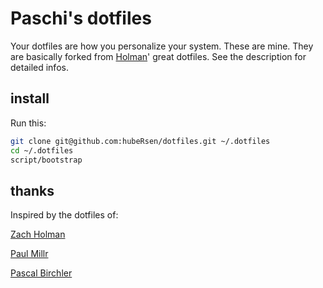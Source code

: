 # Paschi's dotfiles

Your dotfiles are how you personalize your system. These are mine. They are basically forked from
[Holman](https://github.com/holman/dotfiles)' great dotfiles. See the description for detailed infos.

## install

Run this:

```sh
git clone git@github.com:hubeRsen/dotfiles.git ~/.dotfiles
cd ~/.dotfiles
script/bootstrap
```

## thanks

Inspired by the dotfiles of:

[Zach Holman](https://github.com/holman/dotfiles)

[Paul Millr](https://github.com/paulmillr/dotfiles)

[Pascal Birchler](https://github.com/swissspidy/dotfiles)

